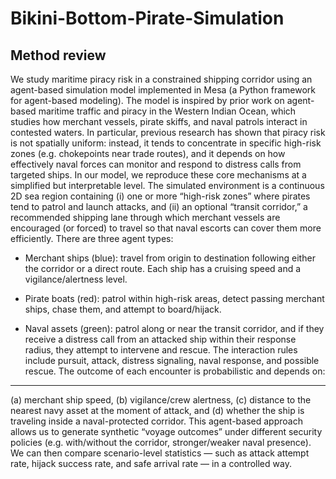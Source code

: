﻿# Bikini-Bottom-Pirate-Simulation

## Method review
We study maritime piracy risk in a constrained shipping corridor using an agent-based simulation model implemented in Mesa (a Python framework for agent-based modeling). The model is inspired by prior work on agent-based maritime traffic and piracy in the Western Indian Ocean, which studies how merchant vessels, pirate skiffs, and naval patrols interact in contested waters. In particular, previous research has shown that piracy risk is not spatially uniform: instead, it tends to concentrate in specific high-risk zones (e.g. chokepoints near trade routes), and it depends on how effectively naval forces can monitor and respond to distress calls from targeted ships.
In our model, we reproduce these core mechanisms at a simplified but interpretable level. The simulated environment is a continuous 2D sea region containing (i) one or more “high-risk zones” where pirates tend to patrol and launch attacks, and (ii) an optional “transit corridor,” a recommended shipping lane through which merchant vessels are encouraged (or forced) to travel so that naval escorts can cover them more efficiently.
There are three agent types:

* Merchant ships (blue): travel from origin to destination following either the corridor or a direct route. Each ship has a cruising speed and a vigilance/alertness level.

* Pirate boats (red): patrol within high-risk areas, detect passing merchant ships, chase them, and attempt to board/hijack.

* Naval assets (green): patrol along or near the transit corridor, and if they receive a distress call from an attacked ship within their response radius, they attempt to intervene and rescue.
The interaction rules include pursuit, attack, distress signaling, naval response, and possible rescue. The outcome of each encounter is probabilistic and depends on:
---
(a) merchant ship speed, (b) vigilance/crew alertness, (c) distance to the nearest navy asset at the moment of attack, and (d) whether the ship is traveling inside a naval-protected corridor.
This agent-based approach allows us to generate synthetic “voyage outcomes” under different security policies (e.g. with/without the corridor, stronger/weaker naval presence). We can then compare scenario-level statistics — such as attack attempt rate, hijack success rate, and safe arrival rate — in a controlled way.
